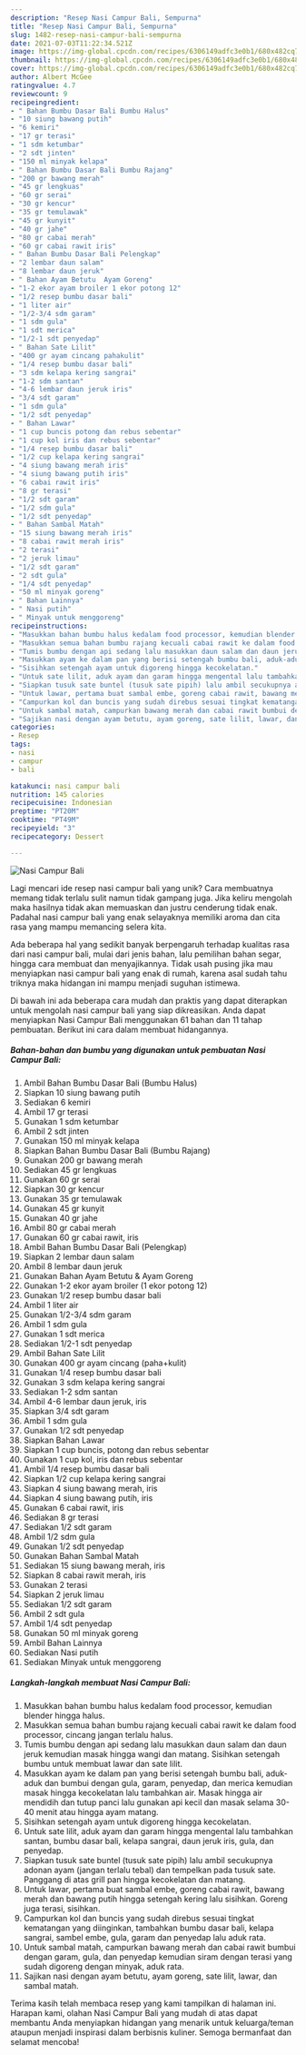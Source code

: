 ```yaml
---
description: "Resep Nasi Campur Bali, Sempurna"
title: "Resep Nasi Campur Bali, Sempurna"
slug: 1482-resep-nasi-campur-bali-sempurna
date: 2021-07-03T11:22:34.521Z
image: https://img-global.cpcdn.com/recipes/6306149adfc3e0b1/680x482cq70/nasi-campur-bali-foto-resep-utama.jpg
thumbnail: https://img-global.cpcdn.com/recipes/6306149adfc3e0b1/680x482cq70/nasi-campur-bali-foto-resep-utama.jpg
cover: https://img-global.cpcdn.com/recipes/6306149adfc3e0b1/680x482cq70/nasi-campur-bali-foto-resep-utama.jpg
author: Albert McGee
ratingvalue: 4.7
reviewcount: 9
recipeingredient:
- " Bahan Bumbu Dasar Bali Bumbu Halus"
- "10 siung bawang putih"
- "6 kemiri"
- "17 gr terasi"
- "1 sdm ketumbar"
- "2 sdt jinten"
- "150 ml minyak kelapa"
- " Bahan Bumbu Dasar Bali Bumbu Rajang"
- "200 gr bawang merah"
- "45 gr lengkuas"
- "60 gr serai"
- "30 gr kencur"
- "35 gr temulawak"
- "45 gr kunyit"
- "40 gr jahe"
- "80 gr cabai merah"
- "60 gr cabai rawit iris"
- " Bahan Bumbu Dasar Bali Pelengkap"
- "2 lembar daun salam"
- "8 lembar daun jeruk"
- " Bahan Ayam Betutu  Ayam Goreng"
- "1-2 ekor ayam broiler 1 ekor potong 12"
- "1/2 resep bumbu dasar bali"
- "1 liter air"
- "1/2-3/4 sdm garam"
- "1 sdm gula"
- "1 sdt merica"
- "1/2-1 sdt penyedap"
- " Bahan Sate Lilit"
- "400 gr ayam cincang pahakulit"
- "1/4 resep bumbu dasar bali"
- "3 sdm kelapa kering sangrai"
- "1-2 sdm santan"
- "4-6 lembar daun jeruk iris"
- "3/4 sdt garam"
- "1 sdm gula"
- "1/2 sdt penyedap"
- " Bahan Lawar"
- "1 cup buncis potong dan rebus sebentar"
- "1 cup kol iris dan rebus sebentar"
- "1/4 resep bumbu dasar bali"
- "1/2 cup kelapa kering sangrai"
- "4 siung bawang merah iris"
- "4 siung bawang putih iris"
- "6 cabai rawit iris"
- "8 gr terasi"
- "1/2 sdt garam"
- "1/2 sdm gula"
- "1/2 sdt penyedap"
- " Bahan Sambal Matah"
- "15 siung bawang merah iris"
- "8 cabai rawit merah iris"
- "2 terasi"
- "2 jeruk limau"
- "1/2 sdt garam"
- "2 sdt gula"
- "1/4 sdt penyedap"
- "50 ml minyak goreng"
- " Bahan Lainnya"
- " Nasi putih"
- " Minyak untuk menggoreng"
recipeinstructions:
- "Masukkan bahan bumbu halus kedalam food processor, kemudian blender hingga halus."
- "Masukkan semua bahan bumbu rajang kecuali cabai rawit ke dalam food processor, cincang jangan terlalu halus."
- "Tumis bumbu dengan api sedang lalu masukkan daun salam dan daun jeruk kemudian masak hingga wangi dan matang. Sisihkan setengah bumbu untuk membuat lawar dan sate lilit."
- "Masukkan ayam ke dalam pan yang berisi setengah bumbu bali, aduk-aduk dan bumbui dengan gula, garam, penyedap, dan merica kemudian masak hingga kecokelatan lalu tambahkan air. Masak hingga air mendidih dan tutup panci lalu gunakan api kecil dan masak selama 30-40 menit atau hingga ayam matang."
- "Sisihkan setengah ayam untuk digoreng hingga kecokelatan."
- "Untuk sate lilit, aduk ayam dan garam hingga mengental lalu tambahkan santan, bumbu dasar bali, kelapa sangrai, daun jeruk iris, gula, dan penyedap."
- "Siapkan tusuk sate buntel (tusuk sate pipih) lalu ambil secukupnya adonan ayam (jangan terlalu tebal) dan tempelkan pada tusuk sate. Panggang di atas grill pan hingga kecokelatan dan matang."
- "Untuk lawar, pertama buat sambal embe, goreng cabai rawit, bawang merah dan bawang putih hingga setengah kering lalu sisihkan. Goreng juga terasi, sisihkan."
- "Campurkan kol dan buncis yang sudah direbus sesuai tingkat kematangan yang diinginkan, tambahkan bumbu dasar bali, kelapa sangrai, sambel embe, gula, garam dan penyedap lalu aduk rata."
- "Untuk sambal matah, campurkan bawang merah dan cabai rawit bumbui dengan garam, gula, dan penyedap kemudian siram dengan terasi yang sudah digoreng dengan minyak, aduk rata."
- "Sajikan nasi dengan ayam betutu, ayam goreng, sate lilit, lawar, dan sambal matah."
categories:
- Resep
tags:
- nasi
- campur
- bali

katakunci: nasi campur bali 
nutrition: 145 calories
recipecuisine: Indonesian
preptime: "PT20M"
cooktime: "PT49M"
recipeyield: "3"
recipecategory: Dessert

---
```



![Nasi Campur Bali](https://img-global.cpcdn.com/recipes/6306149adfc3e0b1/680x482cq70/nasi-campur-bali-foto-resep-utama.jpg)

Lagi mencari ide resep nasi campur bali yang unik? Cara membuatnya memang tidak terlalu sulit namun tidak gampang juga. Jika keliru mengolah maka hasilnya tidak akan memuaskan dan justru cenderung tidak enak. Padahal nasi campur bali yang enak selayaknya memiliki aroma dan cita rasa yang mampu memancing selera kita.

Ada beberapa hal yang sedikit banyak berpengaruh terhadap kualitas rasa dari nasi campur bali, mulai dari jenis bahan, lalu pemilihan bahan segar, hingga cara membuat dan menyajikannya. Tidak usah pusing jika mau menyiapkan nasi campur bali yang enak di rumah, karena asal sudah tahu triknya maka hidangan ini mampu menjadi suguhan istimewa.




Di bawah ini ada beberapa cara mudah dan praktis yang dapat diterapkan untuk mengolah nasi campur bali yang siap dikreasikan. Anda dapat menyiapkan Nasi Campur Bali menggunakan 61 bahan dan 11 tahap pembuatan. Berikut ini cara dalam membuat hidangannya.

<!--inarticleads1-->

##### Bahan-bahan dan bumbu yang digunakan untuk pembuatan Nasi Campur Bali:

1. Ambil  Bahan Bumbu Dasar Bali (Bumbu Halus)
1. Siapkan 10 siung bawang putih
1. Sediakan 6 kemiri
1. Ambil 17 gr terasi
1. Gunakan 1 sdm ketumbar
1. Ambil 2 sdt jinten
1. Gunakan 150 ml minyak kelapa
1. Siapkan  Bahan Bumbu Dasar Bali (Bumbu Rajang)
1. Gunakan 200 gr bawang merah
1. Sediakan 45 gr lengkuas
1. Gunakan 60 gr serai
1. Siapkan 30 gr kencur
1. Gunakan 35 gr temulawak
1. Gunakan 45 gr kunyit
1. Gunakan 40 gr jahe
1. Ambil 80 gr cabai merah
1. Gunakan 60 gr cabai rawit, iris
1. Ambil  Bahan Bumbu Dasar Bali (Pelengkap)
1. Siapkan 2 lembar daun salam
1. Ambil 8 lembar daun jeruk
1. Gunakan  Bahan Ayam Betutu &amp; Ayam Goreng
1. Gunakan 1-2 ekor ayam broiler (1 ekor potong 12)
1. Gunakan 1/2 resep bumbu dasar bali
1. Ambil 1 liter air
1. Gunakan 1/2-3/4 sdm garam
1. Ambil 1 sdm gula
1. Gunakan 1 sdt merica
1. Sediakan 1/2-1 sdt penyedap
1. Ambil  Bahan Sate Lilit
1. Gunakan 400 gr ayam cincang (paha+kulit)
1. Gunakan 1/4 resep bumbu dasar bali
1. Gunakan 3 sdm kelapa kering sangrai
1. Sediakan 1-2 sdm santan
1. Ambil 4-6 lembar daun jeruk, iris
1. Siapkan 3/4 sdt garam
1. Ambil 1 sdm gula
1. Gunakan 1/2 sdt penyedap
1. Siapkan  Bahan Lawar
1. Siapkan 1 cup buncis, potong dan rebus sebentar
1. Gunakan 1 cup kol, iris dan rebus sebentar
1. Ambil 1/4 resep bumbu dasar bali
1. Siapkan 1/2 cup kelapa kering sangrai
1. Siapkan 4 siung bawang merah, iris
1. Siapkan 4 siung bawang putih, iris
1. Gunakan 6 cabai rawit, iris
1. Sediakan 8 gr terasi
1. Sediakan 1/2 sdt garam
1. Ambil 1/2 sdm gula
1. Gunakan 1/2 sdt penyedap
1. Gunakan  Bahan Sambal Matah
1. Sediakan 15 siung bawang merah, iris
1. Siapkan 8 cabai rawit merah, iris
1. Gunakan 2 terasi
1. Siapkan 2 jeruk limau
1. Sediakan 1/2 sdt garam
1. Ambil 2 sdt gula
1. Ambil 1/4 sdt penyedap
1. Gunakan 50 ml minyak goreng
1. Ambil  Bahan Lainnya
1. Sediakan  Nasi putih
1. Sediakan  Minyak untuk menggoreng




<!--inarticleads2-->

##### Langkah-langkah membuat Nasi Campur Bali:

1. Masukkan bahan bumbu halus kedalam food processor, kemudian blender hingga halus.
1. Masukkan semua bahan bumbu rajang kecuali cabai rawit ke dalam food processor, cincang jangan terlalu halus.
1. Tumis bumbu dengan api sedang lalu masukkan daun salam dan daun jeruk kemudian masak hingga wangi dan matang. Sisihkan setengah bumbu untuk membuat lawar dan sate lilit.
1. Masukkan ayam ke dalam pan yang berisi setengah bumbu bali, aduk-aduk dan bumbui dengan gula, garam, penyedap, dan merica kemudian masak hingga kecokelatan lalu tambahkan air. Masak hingga air mendidih dan tutup panci lalu gunakan api kecil dan masak selama 30-40 menit atau hingga ayam matang.
1. Sisihkan setengah ayam untuk digoreng hingga kecokelatan.
1. Untuk sate lilit, aduk ayam dan garam hingga mengental lalu tambahkan santan, bumbu dasar bali, kelapa sangrai, daun jeruk iris, gula, dan penyedap.
1. Siapkan tusuk sate buntel (tusuk sate pipih) lalu ambil secukupnya adonan ayam (jangan terlalu tebal) dan tempelkan pada tusuk sate. Panggang di atas grill pan hingga kecokelatan dan matang.
1. Untuk lawar, pertama buat sambal embe, goreng cabai rawit, bawang merah dan bawang putih hingga setengah kering lalu sisihkan. Goreng juga terasi, sisihkan.
1. Campurkan kol dan buncis yang sudah direbus sesuai tingkat kematangan yang diinginkan, tambahkan bumbu dasar bali, kelapa sangrai, sambel embe, gula, garam dan penyedap lalu aduk rata.
1. Untuk sambal matah, campurkan bawang merah dan cabai rawit bumbui dengan garam, gula, dan penyedap kemudian siram dengan terasi yang sudah digoreng dengan minyak, aduk rata.
1. Sajikan nasi dengan ayam betutu, ayam goreng, sate lilit, lawar, dan sambal matah.




Terima kasih telah membaca resep yang kami tampilkan di halaman ini. Harapan kami, olahan Nasi Campur Bali yang mudah di atas dapat membantu Anda menyiapkan hidangan yang menarik untuk keluarga/teman ataupun menjadi inspirasi dalam berbisnis kuliner. Semoga bermanfaat dan selamat mencoba!
